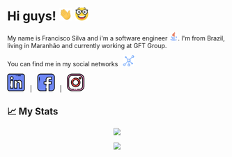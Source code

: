 # Hi guys! <img src="https://raw.githubusercontent.com/ffsfranciscosilva/ffsfranciscosilva/main/gifs/wave.gif" width="30px"> <img src="https://raw.githubusercontent.com/ffsfranciscosilva/ffsfranciscosilva/main/icons/nerd.png" width="30px">

My name is Francisco Silva and i'm a software engineer <img src="https://raw.githubusercontent.com/ffsfranciscosilva/ffsfranciscosilva/main/icons/java.png" width="20px">. I'm from Brazil, living in Maranhão and currently working at  GFT Group. 

You can find me in my social networks 
<img src="https://raw.githubusercontent.com/ffsfranciscosilva/ffsfranciscosilva/main/icons/network.png" width="25px" style="padding: 0 0 0 8px">

[<img src="https://raw.githubusercontent.com/ffsfranciscosilva/ffsfranciscosilva/main/icons/linkedin.png" width="40px" style="padding: 0 8px 0 0">](https://www.linkedin.com/in/ffsfranciscosilva)
|
[<img src="https://raw.githubusercontent.com/ffsfranciscosilva/ffsfranciscosilva/main/icons/facebook.png" width="40px" style="padding: 0 8px 0 8px">](https://www.facebook.com/ffsfranciscosilva)
|
[<img src="https://raw.githubusercontent.com/ffsfranciscosilva/ffsfranciscosilva/main/icons/instagram.png" width="40px" style="padding: 0 0 0 8px">](https://www.instagram.com/ffsfranciscosilva)

## :chart_with_upwards_trend: My Stats

<center>

![](https://github-readme-stats.vercel.app/api/?username=ffsfranciscosilva&theme=vue-dark&show_icons=true&include_all_commits=true&count_private=true&hide=prs,contribs&custom_title=Stats)

![](https://github-readme-stats.vercel.app/api/top-langs/?username=ffsfranciscosilva&layout=compact&theme=vue-dark&count_private=true&custom_title=Languages)

</center>
